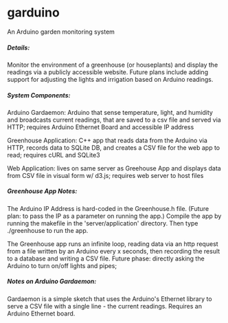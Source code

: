 garduino
========

An Arduino garden monitoring system

##### Details:
 
Monitor the environment of a greenhouse (or houseplants)
and display the readings via a publicly accessible website.
Future plans include adding support for adjusting the lights
and irrigation based on Arduino readings. 
 
##### System Components:

Arduino Gardaemon: Arduino that sense temperature, light, and humidity and broadcasts
	 current readings, that are saved to a csv file and served via HTTP;
	 requires Arduino Ethernet Board and accessible IP address

Greenhouse Application: C++ app that reads data from the Arduino via HTTP, 
	records data to SQLite DB, and creates a CSV file for the web app to read; 
	requires cURL and SQLite3

Web Application: lives on same server as Greehouse App and displays data from CSV file
	in visual form w/ d3.js; requires web server to host files
  
##### Greenhouse App Notes:

The Arduino IP Address is hard-coded in the Greenhouse.h file. 
(Future plan: to pass the IP as a parameter on running the app.)
Compile the app by running the makefile in the 'server/application' directory.
Then type ./greenhouse to run the app.

The Greenhouse app runs an infinite loop, reading data via an http request from a file written by an Arduino
every x seconds, then recording the result to a database and writing a CSV file. 
Future phase: directly asking the Arduino to turn on/off lights and pipes;
 
##### Notes on Arduino Gardaemon: 

Gardaemon is a simple sketch that uses the Arduino's Ethernet library to serve a CSV file
with a single line - the current readings. Requires an Arduino Ethernet board.

